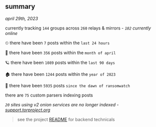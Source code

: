 
## summary
_april 29th, 2023_

currently tracking `144` groups across `260` relays & mirrors - _`102` currently online_

⏲ there have been `7` posts within the `last 24 hours`

🦈 there have been `356` posts within the `month of april`

🪐 there have been `1089` posts within the `last 90 days`

🏚 there have been `1244` posts within the `year of 2023`

🦕 there have been `5935` posts `since the dawn of ransomwatch`

there are `75` custom parsers indexing posts

_`20` sites using v2 onion services are no longer indexed - [support.torproject.org](https://support.torproject.org/onionservices/v2-deprecation/)_

> see the project [README](https://github.com/joshhighet/ransomwatch#ransomwatch--) for backend technicals
